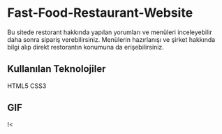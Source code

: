 # Fast-Food-Restaurant-Website

Bu sitede restorant hakkında yapılan yorumları ve menüleri inceleyebilir daha sonra sipariş verebilirsiniz. Menülerin hazırlanışı ve şirket hakkında bilgi alıp direkt restorantın konumuna da erişebilirsiniz.

<h2>Kullanılan Teknolojiler</h2>

HTML5 CSS3

<h2>GIF</h2>

!<[](ekran.gif)